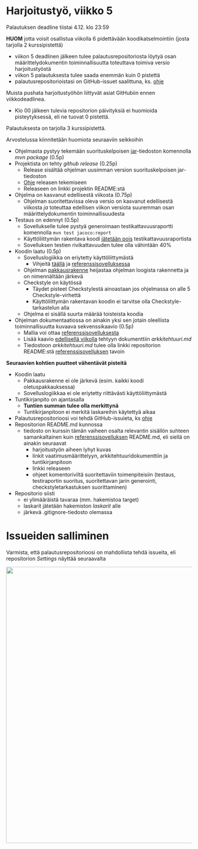 # Harjoitustyö, viikko 5

Palautuksen deadline tiistai 4.12. klo 23:59

**HUOM** jotta voisit osallistua viikolla 6 pidettävään koodikatselmointiin (josta tarjolla 2 kurssipistettä)
- viikon 5 deadlinen jälkeen tulee palautusrepositoriosta löytyä osan määrittelydokumentin toiminnallisuutta toteuttava toimiva versio harjoitustyöstä 
- viikon 5 palautuksesta tulee saada enemmän kuin 0 pistettä
- palautusrepositorioistasi on GitHub-issuet saalittuna, ks. [ohje](https://github.com/mluukkai/Ohjelmistotekniikka2018/blob/master/tehtavat/harjoitustyo_viikko5.md#issueiden-salliminen) 

Muista pushata harjoitustyöhön liittyvät asiat GitHubiin ennen viikkodeadlinea.
- Klo 00 jälkeen tulevia repositorion päivityksiä ei huomioida pisteytyksessä, eli ne tuovat 0 pistettä.

Palautuksesta on tarjolla 3 kurssipistettä.

Arvostelussa kiinnitetään huomiota seuraaviin seikkoihin

- Ohjelmasta pystyy tekemään suorituskelpoisen [jar](https://github.com/mluukkai/Ohjelmistotekniikka2018/blob/master/web/maven.md#jarin-generointi)-tiedoston komennolla _mvn package_ (0.5p) 
- Projektista on tehty _github release_ (0.25p) 
  - Release sisältää ohjelman uusimman version suorituskelpoisen jar-tiedoston
  - [Ohje](https://github.com/mluukkai/Ohjelmistotekniikka2018/blob/master/web/release.md) releasen tekemiseen
  - Releaseen on linkki projektin README:stä
- Ohjelma on kasvanut edellisestä viikosta (0.75p)
  - Ohjelman suoritettavissa oleva versio on kasvanut edellisestä viikosta _ja_ toteuttaa edellisen viikon versiota suuremman osan määrittelydokumentin toiminnallisuudesta
- Testaus on edennyt (0.5p)
  - Sovellukselle tulee pystyä generoimaan testikattavuusraportti komennolla <code>mvn test jacoco:report</code>
  - Käyttöliittymän rakentava koodi [jätetään pois](https://github.com/mluukkai/Ohjelmistotekniikka2018/blob/master/web/maven.md#koodin-huomiotta-jättäminen-kattavuusraportissa) testikattavuusraportista
  - Sovelluksen testien rivikattavuuden tulee olla vähintään 40%
- Koodin laatu (0.5p)
  - Sovelluslogiikka on eriytetty käyttöliittymästä
    - Vihjeitä [täällä](https://github.com/mluukkai/Ohjelmistotekniikka2018/blob/master/web/java.md) ja [referenssisovelluksessa](https://github.com/mluukkai/OtmTodoApp/blob/master/dokumentaatio/arkkitehtuuri.md)
  - Ohjelman [pakkausrakenne](https://github.com/mluukkai/Ohjelmistotekniikka2018/blob/master/web/koodin_laatuvaatimukset.md#5-pakkaukset) heijastaa ohjelman loogista rakennetta ja on nimennältään järkevä
  - Checkstyle on käytössä
    - Täydet pisteet Checkstylestä ainoastaan jos ohjelmassa on alle 5 Checkstyle-virhettä
    - Käyttöliittymän rakentavan koodin ei tarvitse olla Checkstyle-tarkastelun alla
  - Ohjelma ei sisällä suurta määrää toisteista koodia
- Ohjelman dokumentaatiossa on ainakin yksi sen jotain oleellista toiminnallisuutta kuvaava sekvenssikaavio (0.5p)
  - Mallia voi ottaa [referenssisovelluksesta](https://github.com/mluukkai/OtmTodoApp/blob/master/dokumentaatio/arkkitehtuuri.md#sovelluslogiikka)
  - Lisää kaavio [edellisellä viikolla](https://github.com/mluukkai/Ohjelmistotekniikka2018/blob/master/tehtavat/harjoitustyo_viikko4.md) tehtyyn dokumenttiin _arkkitehtuuri.md_ 
  - Tiedostoon _arkkitehtuuri.md_ tulee olla linkki repositorion README:stä [referenssisovelluksen](https://github.com/mluukkai/OtmTodoApp) tavoin
 
**Seuraavien kohtien puutteet vähentävät pisteitä**

- Koodin laatu
  - Pakkausrakenne ei ole järkevä (esim. kaikki koodi oletuspakkauksessa)
  - Sovelluslogiikkaa ei ole eriytetty riittävästi käyttöliittymästä
- Tuntikirjanpito on ajantasalla
  - **Tuntien summan tulee olla merkittynä**
  - Tuntikirjanpitoon ei merkitä laskareihin käytettyä aikaa
- Palautusrepositorioosi voi tehdä GitHub-issuieta, ks [ohje](https://github.com/mluukkai/Ohjelmistotekniikka2018/blob/master/tehtavat/harjoitustyo_viikko5.md#issueiden-salliminen)   
- Repositorion README.md kunnossa
  - tiedosto on kurssin tämän vaiheen osalta relevantin sisällön suhteen samankaltainen kuin [referenssisovelluksen](https://github.com/mluukkai/OtmTodoApp) README.md, eli siellä on ainakin seuraavat
    - harjoitustyön aiheen lyhyt kuvas
    - linkit vaatimusmäärittelyyn, arkkitehtuuridokumenttiin ja tuntikirjanpitoon 
    - linkki releaseen
    - ohjeet komentoriviltä suoritettaviin toimenpiteisiin (testaus, testiraportin suoritus, suoritettavan jarin generointi, checkstyletarkastuksen suorittaminen)
- Repositorio siisti
  - ei ylimääräistä tavaraa (mm. hakemistoa target)
  - laskarit jätetään hakemiston _laskarit_ alle
  - järkevä .gitignore-tiedosto olemassa

# Issueiden salliminen

Varmista, että palautusrepositorioosi on mahdollista tehdä issueita, eli repositorion _Settings_ näyttää seuraavalta

<img src="https://raw.githubusercontent.com/mluukkai/Ohjelmistotekniikka2018/master/web/images/issuet.png" width="750">
